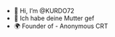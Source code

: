 - 👋 Hi, I’m @KURDO72
- 👤 Ich habe deine Mutter gef
- 🌍 Founder of - Anonymous CRT
<!---
KURDO72/KURDO72 is a ✨ special ✨ repository because its `README.md` (this file) appears on your GitHub profile.
You can click the Preview link to take a look at your changes.
--->

